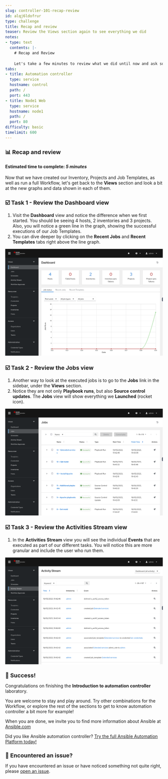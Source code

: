 ```yaml
---
slug: controller-101-recap-review
id: alqj6ldofrur
type: challenge
title: Recap and review
teaser: Review the Views section again to see everything we did
notes:
- type: text
  contents: |-
    # Recap and Review

    Let's take a few minutes to review what we did until now and ask some questions if you have any doubts!
tabs:
- title: Automation controller
  type: service
  hostname: control
  path: /
  port: 443
- title: Node1 Web
  type: service
  hostname: node1
  path: /
  port: 80
difficulty: basic
timelimit: 600
---
```

📊 Recap and review
===
#### Estimated time to complete: *5 minutes*<p>

Now that we have created our Inventory, Projects and Job Templates, as well as run a full Workflow, let's get back to the **Views** section and look a bit at the new graphs and data shown in each of them.

☑️ Task 1 - Review the Dashboard view
===

1. Visit the **Dashboard** view and notice the difference when we first started. You should be seeing 4 hosts, 2 inventories and 3 projects. Also, you will notice a green line in the graph, showing the successful executions of our Job Templates.
2. You can dive deeper by clicking on the **Recent Jobs** and **Recent Templates** tabs right above the line graph.

![dashboard-review.png](../assets/dashboard-review.png)

☑️ Task 2 - Review the Jobs view
===

1. Another way to look at the executed jobs is to go to the **Jobs** link in the sidebar, under the **Views** section.
2. Notice they are not only **Playbook runs**, but also **Source control updates**. The **Jobs** view will show everything we **Launched** (rocket icon).

![jobs-review.png](../assets/jobs-review.png)

☑️ Task 3 - Review the Activities Stream view
===

1. In the **Activities Stream** view you will see the individual **Events** that are executed as part of our different tasks. You will notice this are more granular and include the user who run them.

![activities-review.png](../assets/activities-review.png)

🎉 Success!
===

Congratulations on finishing the **Introduction to automation controller** laboratory.

You are welcome to stay and play around. Try other combinations for the Workflow, or explore the rest of the sections to get to know automation controller a bit more for example!

When you are done, we invite  you to find more information about Ansible at [Ansible.com](https://www.ansible.com)

Did you like Ansible automation controller? [Try the full Ansible Automation Platform today!](https://www.redhat.com/en/technologies/management/ansible/trial?)


🐛 Encountered an issue?
====

If you have encountered an issue or have noticed something not quite right, please [open an issue](https://github.com/ansible/instruqt/issues/new?labels=intro-to-controller&title=Issue+with+Intro+to+Controller+slug+ID:+controller-101-template&assignees=leogallego).

<style type="text/css" rel="stylesheet">
  .lightbox {
    display: none;
    position: fixed;
    justify-content: center;
    align-items: center;
    z-index: 999;
    top: 0;
    left: 0;
    right: 0;
    bottom: 0;
    padding: 1rem;
    background: rgba(0, 0, 0, 0.8);
    margin-left: auto;
    margin-right: auto;
    margin-top: auto;
    margin-bottom: auto;
  }
  .lightbox:target {
    display: flex;
  }
  .lightbox img {
    /* max-height: 100% */
    max-width: 60%;
    max-height: 60%;
  }
  img {
    display: block;
    margin-left: auto;
    margin-right: auto;
  }
  h1 {
    font-size: 18px;
  }
    h2 {
    font-size: 16px;
    font-weight: 600
  }
    h3 {
    font-size: 14px;
    font-weight: 600
  }
  p span {
    font-size: 14px;
  }
  ul li span {
    font-size: 14px
  }
</style>
